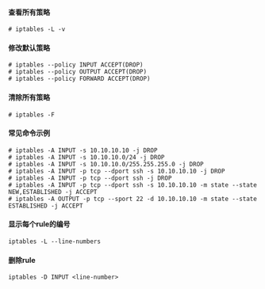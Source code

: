 #### 查看所有策略
```console
# iptables -L -v
```

#### 修改默认策略
```console
# iptables --policy INPUT ACCEPT(DROP)
# iptables --policy OUTPUT ACCEPT(DROP)
# iptables --policy FORWARD ACCEPT(DROP)
```

#### 清除所有策略
```console
# iptables -F
```

#### 常见命令示例
```console
# iptables -A INPUT -s 10.10.10.10 -j DROP
# iptables -A INPUT -s 10.10.10.0/24 -j DROP
# iptables -A INPUT -s 10.10.10.0/255.255.255.0 -j DROP
# iptables -A INPUT -p tcp --dport ssh -s 10.10.10.10 -j DROP
# iptables -A INPUT -p tcp --dport ssh -j DROP
# iptables -A INPUT -p tcp --dport ssh -s 10.10.10.10 -m state --state NEW,ESTABLISHED -j ACCEPT
# iptables -A OUTPUT -p tcp --sport 22 -d 10.10.10.10 -m state --state ESTABLISHED -j ACCEPT
```

#### 显示每个rule的编号
```console
iptables -L --line-numbers
```

#### 删除rule
```console
iptables -D INPUT <line-number>
```
